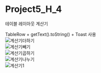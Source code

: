 # Project5_H_4
테이블 레이아웃 계산기

TableRow + getText().toString() + Toast 사용   
![계산기더하기](https://user-images.githubusercontent.com/37572367/88132460-802efb00-cc1a-11ea-93b7-1f18fac55b26.PNG)   
![계산기빼기](https://user-images.githubusercontent.com/37572367/88132464-80c79180-cc1a-11ea-8684-46aab4b50c4a.PNG)   
![계산기곱하기](https://user-images.githubusercontent.com/37572367/88132466-81602800-cc1a-11ea-9f00-eb6f5d4908d6.PNG)   
![계산기나누기](https://user-images.githubusercontent.com/37572367/88132467-81602800-cc1a-11ea-9b95-8f59c7cf27b7.PNG)   
![계산기1](https://user-images.githubusercontent.com/37572367/88132468-81f8be80-cc1a-11ea-9bb4-74275a9a8c41.PNG)   

